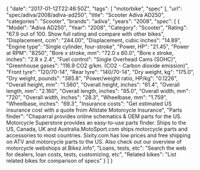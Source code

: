 {
    "date": "2017-01-12T22:46:50Z",
    "tags": [
        "motorbike",
        "spec"
    ],
    "url": "spec\/adiva\/2008\/adiva-ad250",
    "title": "Scooter Adiva AD250",
    "categories": "Scooter",
    "brands": "adiva",
    "years": "2008",
    "spec": [
        {
            "Model": "Adiva AD250",
            "Year": "2008",
            "Category": "Scooter",
            "Rating": "67.9 out of 100. Show full rating and compare with other bikes",
            "Displacement, ccm": "244.00",
            "Displacement, cubic inches": "14.89",
            "Engine type": "Single cylinder, four-stroke",
            "Power, HP": "21.45",
            "Power at RPM": "8250",
            "Bore x stroke, mm": "72.0 x 60.0",
            "Bore x stroke, inches": "2.8 x 2.4",
            "Fuel control": "Single Overhead Cams (SOHC)",
            "Greenhouse gases": "116.9 CO2 g\/km. (CO2 - Carbon dioxide emission)",
            "Front tyre": "120\/70-14",
            "Rear tyre": "140\/70-14",
            "Dry weight, kg": "175.0",
            "Dry weight, pounds": "385.8",
            "Power\/weight ratio, HP\/kg": "0.1226",
            "Overall height, mm": "1.560",
            "Overall height, inches": "61.4",
            "Overall length, mm": "2.160",
            "Overall length, inches": "85.0",
            "Overall width, mm": "720",
            "Overall width, inches": "28.3",
            "Wheelbase, mm": "1.759",
            "Wheelbase, inches": "69.3",
            "Insurance costs": "Get estimated US insurance cost with a quote from Allstate Motorcycle Insurance",
            "Parts finder": "Chaparral provides online schematics & OEM parts for the US.   Motorcycle Superstore provides an easy-to-use parts finder. Ships to the US, Canada, UK and Australia.MotoSport.com ships motorcycle parts and accessories to most countries.    Sixity.com has low prices and free shipping on ATV and motorcycle parts to the US. Also check out our overview of motorcycle webshops at Bikez.info",
            "Loans, tests, etc": "Search the web for dealers, loan costs, tests, customizing, etc",
            "Related bikes": "List related bikes for comparison of specs"
        }
    ]
}